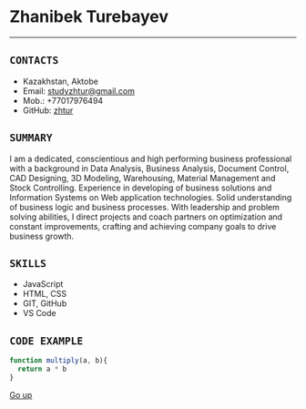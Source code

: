 <a id="anchor"></a>
# Zhanibek Turebayev
---


## `CONTACTS`

- Kazakhstan, Aktobe
- Email: studyzhtur@gmail.com
- Mob.: +77017976494
- GitHub: [zhtur](https://github.com/zhtur)


## `SUMMARY`

I am a dedicated, conscientious and high performing business professional with a background in Data Analysis, Business Analysis, Document Control, CAD Designing, 3D Modeling, Warehousing, Material Management and Stock Controlling. Experience in developing of business solutions and Information Systems on Web application technologies. Solid understanding of business logic and business processes. With leadership and problem solving abilities, I direct projects and coach partners on optimization and constant improvements, crafting and achieving company goals to drive business growth.

## `SKILLS`

- JavaScript
- HTML, CSS
- GIT, GitHub
- VS Code

## `CODE EXAMPLE`

```Javascript
function multiply(a, b){
  return a * b
}
```

[Go up](#anchor)
